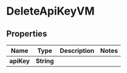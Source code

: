 

# DeleteApiKeyVM


## Properties

| Name | Type | Description | Notes |
|------------ | ------------- | ------------- | -------------|
|**apiKey** | **String** |  |  |




